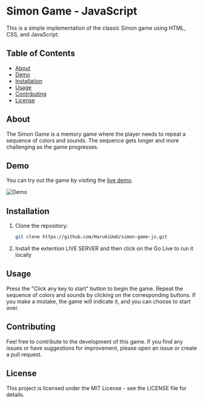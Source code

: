 
# Simon Game - JavaScript

This is a simple implementation of the classic Simon game using HTML, CSS, and JavaScript.

## Table of Contents

- [About](#about)
- [Demo](#demo)
- [Installation](#installation)
- [Usage](#usage)
- [Contributing](#contributing)
- [License](#license)

## About

The Simon Game is a memory game where the player needs to repeat a sequence of colors and sounds. The sequence gets longer and more challenging as the game progresses.

## Demo

You can try out the game by visiting the [live demo](#dead).

![Demo](demo.gif)

## Installation

1. Clone the repository:

   ```bash
   git clone https://github.com/HarukiUwU/simon-game-js.git
   ```

2. Install the extention LIVE SERVER and then click on the Go Live to run it locally

## Usage
Press the "Click any key to start" button to begin the game.
Repeat the sequence of colors and sounds by clicking on the corresponding buttons.
If you make a mistake, the game will indicate it, and you can choose to start over.

## Contributing
Feel free to contribute to the development of this game. If you find any issues or have suggestions for improvement, please open an issue or create a pull request.

## License
This project is licensed under the MIT License - see the LICENSE file for details.

 
 
